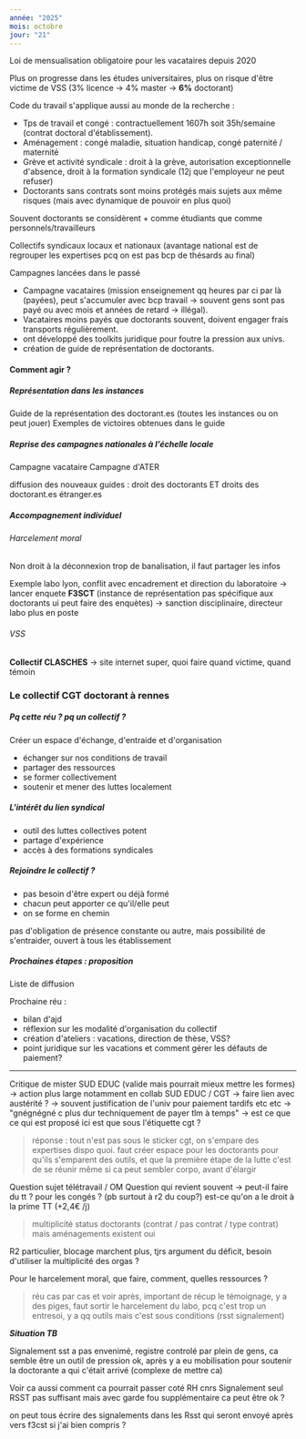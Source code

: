 ```yaml
---
année: "2025"
mois: octobre
jour: "21"
---
```

Loi de mensualisation obligatoire pour les vacataires depuis 2020

Plus on progresse dans les études universitaires, plus on risque d'être victime de VSS (3% licence → 4% master → **6%** doctorant)

Code du travail s'applique aussi au monde de la recherche :
- Tps de travail et congé : contractuellement 1607h soit 35h/semaine (contrat doctoral d'établissement).
- Aménagement : congé maladie, situation handicap, congé paternité / maternité
- Grève et activité syndicale : droit à la grève, autorisation exceptionnelle d'absence, droit à la formation syndicale (12j que l'employeur ne peut refuser)
- Doctorants sans contrats sont moins protégés mais sujets aux même risques (mais avec dynamique de pouvoir en plus quoi)

Souvent doctorants se considèrent + comme étudiants que comme personnels/travailleurs

Collectifs syndicaux locaux et nationaux (avantage national est de regrouper les expertises pcq on est pas bcp de thésards au final)

Campagnes lancées dans le passé
- Campagne vacataires (mission enseignement qq heures par ci par là (payées), peut s'accumuler avec bcp travail → souvent gens sont pas payé ou avec mois et années de retard → illégal).
- Vacataires moins payés que doctorants souvent, doivent engager frais transports régulièrement.
- ont développé des toolkits juridique pour foutre la pression aux univs.
- création de guide de représentation de doctorants.


#### Comment agir ?

##### Représentation dans les instances

Guide de la représentation des doctorant.es (toutes les instances ou on peut jouer)
Exemples de victoires obtenues dans le guide

##### Reprise des campagnes nationales à l'échelle locale
Campagne vacataire
Campagne d'ATER

diffusion des nouveaux guides : 
droit des doctorants ET droits des doctorant.es étranger.es

##### Accompagnement individuel

###### Harcelement moral
Non droit à la déconnexion
trop de banalisation, il faut partager les infos

Exemple labo lyon, conflit avec encadrement et direction du laboratoire
→ lancer enquete **F3SCT** (instance de représentation pas spécifique aux doctorants ui peut faire des enquètes)
→ sanction disciplinaire, directeur labo plus en poste

###### VSS
**Collectif CLASCHES** → site internet super, quoi faire quand victime, quand témoin




### Le collectif CGT doctorant à rennes

##### Pq cette réu ? pq un collectif ?
Créer un espace d'échange, d'entraide et d'organisation
- échanger sur nos conditions de travail
- partager des ressources
- se former collectivement
- soutenir et mener des luttes localement

##### L'intérêt du lien syndical
- outil des luttes collectives potent
- partage d'expérience
- accès à des formations syndicales

##### Rejoindre le collectif ?
- pas besoin d'être expert ou déjà formé
- chacun peut apporter ce qu'il/elle peut
- on se forme en chemin


pas d'obligation de présence constante ou autre, mais possibilité de s'entraider, ouvert à tous les établissement


##### Prochaines étapes : proposition
Liste de diffusion

Prochaine réu :
- bilan d'ajd
- réflexion sur les modalité d'organisation du collectif
- création d'ateliers : vacations, direction de thèse, VSS?
- point juridique sur les vacations et comment gérer les défauts de paiement?

____
Critique de mister SUD EDUC (valide mais pourrait mieux mettre les formes)
→ action plus large notamment en collab SUD EDUC / CGT 
→ faire lien avec austérité ?
→ souvent justification de l'univ pour paiement tardifs etc etc → "gnégnégné c plus dur techniquement de payer tlm à temps" 
→ est ce que ce qui est proposé ici est que sous l'étiquette cgt ?

>réponse : tout n'est pas sous le sticker cgt, on s'empare des expertises dispo quoi.
> faut créer espace pour les doctorants pour qu'ils s'emparent des outils, et que la première étape de la lutte c'est de se réunir même si ca peut sembler corpo, avant d'élargir


Question sujet télétravail / OM
Question qui revient souvent → peut-il faire du tt ? pour les congés ? (pb surtout à r2 du coup?)
est-ce qu'on a le droit à la prime TT (+2,4€ /j)

>multiplicité status doctorants (contrat / pas contrat / type contrat) mais aménagements existent oui

R2 particulier, blocage marchent plus, tjrs argument du déficit, besoin d'utiliser la multiplicité des orgas ? 


Pour le harcelement moral, que faire, comment, quelles ressources ? 
>réu cas par cas et voir après, important de récup le témoignage, y a des piges,
>faut sortir le harcelement du labo, pcq c'est trop un entresoi, y a qq outils mais c'est sous conditions (rsst signalement)


***Situation TB***

Signalement sst a pas envenimé, registre controlé par plein de gens, ca semble être un outil de pression ok, après y a eu mobilisation pour soutenir la doctorante a qui c'était arrivé (complexe de mettre ca)

Voir ca aussi comment ca pourrait passer coté RH cnrs
Signalement seul RSST pas suffisant mais avec garde fou supplémentaire ca peut être ok ?

on peut tous écrire des signalements dans les Rsst qui seront envoyé après vers f3cst si j'ai bien compris ?





